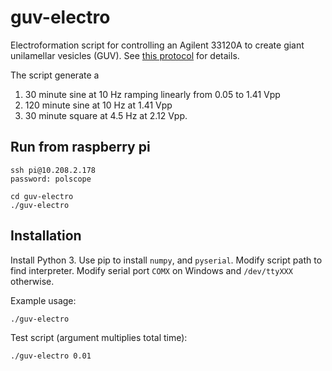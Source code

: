 # guv-electro

Electroformation script for controlling an Agilent 33120A to create giant unilamellar vesicles (GUV). See [this protocol](http://www.sciencedirect.com/science/article/pii/S0091679X15000679?via%3Dihub) for details.

The script generate a 
1. 30 minute sine at 10 Hz ramping linearly from 0.05 to 1.41 Vpp
2. 120 minute sine at 10 Hz at 1.41 Vpp
3. 30 minute square at 4.5 Hz at 2.12 Vpp.

## Run from raspberry pi

    ssh pi@10.208.2.178
    password: polscope

    cd guv-electro
    ./guv-electro

## Installation 

Install Python 3.
Use pip to install `numpy`, and `pyserial`. 
Modify script path to find interpreter.
Modify serial port `COMX` on Windows and `/dev/ttyXXX` otherwise.

Example usage:

    ./guv-electro

Test script (argument multiplies total time):

    ./guv-electro 0.01

